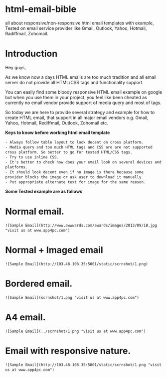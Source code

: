 # html-email-bible
all about responsive/non-responsive html email templates with example, Tested on email service provider like Gmail, Outlook, Yahoo, Hotmail, Radiffmail, Zohomail.

# Introduction 

Hey guys,

As we know now a days HTML emails are too much tradition and all email server do not provide all HTML/CSS tags and functionality support.

You can easily find some bloody responsive HTML email example on google but when you use them in your project,
you feel like been cheated as currently no email vendor provide support of media query and most of tags.

So today we are here to provide several strategy and example for how to create HTML email, that support in all major email vendors e.g.
Gmail, Yahoo, Hotmail, Rediffmail, Outlook, Zohomail etc.

**Keys to know before working html email template**

	- Always follow table layout to look decent on cross platform.
	- Media query and too much HTML tags and CSS are are not supported cross platform. So better to go for tested HTML/CSS tags.
	- Try to use inline CSS.
	- It's better to check how does your email look on several devices and platforms.
	- It should look decent even if no image is there because some provider blocks the image or ask user to download it manually
	- Put appropriate alternate text for image for the same reason.
	
**Some Tested example are as follows**
	
# Normal email.

    ![Sample Email](http://www.awwwards.com/awards/images/2013/09/18.jpg "visit us at www.app4pc.com")

# Normal + Imaged email

	![Sample Email](http://103.48.108.35:5001/static/scrnshot/1.png)

# Bordered email.

	![Sample Email](scrnshot/1.png "visit us at www.app4pc.com")

# A4 email.

	![Sample Email](../scrnshot/1.png "visit us at www.app4pc.com")

# Email with responsive nature.

	![Sample Email](http://103.48.108.35:5001/static/scrnshot/1.png "visit us at www.app4pc.com")
